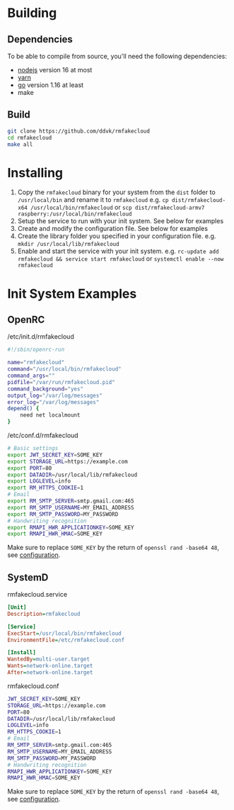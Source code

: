 Building
========

Dependencies
------------

To be able to compile from source, you'll need the following dependencies:

* [nodejs](https://nodejs.org) version 16 at most
* [yarn](https://yarnpkg.com/)
* [go](https://go.dev/) version 1.16 at least
* make

Build
-----

```sh
git clone https://github.com/ddvk/rmfakecloud
cd rmfakecloud
make all
```

Installing
==========

1. Copy the `rmfakecloud` binary for your system from the `dist` folder to `/usr/local/bin` and rename it to `rmfakecloud`
   e.g. `cp dist/rmfakecloud-x64 /usr/local/bin/rmfakecloud`
   or `scp dist/rmfakecloud-armv7 raspberry:/usr/local/bin/rmfakecloud`
2. Setup the service to run with your init system. See below for examples
3. Create and modify the configuration file. See below for examples
4. Create the library folder you specified in your configuration file.
   e.g. `mkdir /usr/local/lib/rmfakecloud`
5. Enable and start the service with your init system.
   e.g. `rc-update add rmfakecloud && service start rmfakecloud` or `systemctl enable --now rmfakecloud`


Init System Examples
====================

OpenRC
------
/etc/init.d/rmfakecloud
```sh
#!/sbin/openrc-run

name="rmfakecloud"
command="/usr/local/bin/rmfakecloud"
command_args=""
pidfile="/var/run/rmfakecloud.pid"
command_background="yes"
output_log="/var/log/messages"
error_log="/var/log/messages"
depend() {
    need net localmount
}
```

/etc/conf.d/rmfakecloud
```sh
# Basic settings
export JWT_SECRET_KEY=SOME_KEY
export STORAGE_URL=https://example.com
export PORT=80
export DATADIR=/usr/local/lib/rmfakecloud
export LOGLEVEL=info
export RM_HTTPS_COOKIE=1
# Email
export RM_SMTP_SERVER=smtp.gmail.com:465
export RM_SMTP_USERNAME=MY_EMAIL_ADDRESS
export RM_SMTP_PASSWORD=MY_PASSWORD
# Handwriting recognition
export RMAPI_HWR_APPLICATIONKEY=SOME_KEY
export RMAPI_HWR_HMAC=SOME_KEY
```

Make sure to replace `SOME_KEY` by the return of `openssl rand -base64 48`, see [configuration](configuration.md).

SystemD
-------
rmfakecloud.service
```ini
[Unit]
Description=rmfakecloud

[Service]
ExecStart=/usr/local/bin/rmfakecloud
EnvironmentFile=/etc/rmfakecloud.conf

[Install]
WantedBy=multi-user.target
Wants=network-online.target
After=network-online.target
```

rmfakecloud.conf
```sh
JWT_SECRET_KEY=SOME_KEY
STORAGE_URL=https://example.com
PORT=80
DATADIR=/usr/local/lib/rmfakecloud
LOGLEVEL=info
RM_HTTPS_COOKIE=1
# Email
RM_SMTP_SERVER=smtp.gmail.com:465
RM_SMTP_USERNAME=MY_EMAIL_ADDRESS
RM_SMTP_PASSWORD=MY_PASSWORD
# Handwriting recognition
RMAPI_HWR_APPLICATIONKEY=SOME_KEY
RMAPI_HWR_HMAC=SOME_KEY
```

Make sure to replace `SOME_KEY` by the return of `openssl rand -base64 48`, see [configuration](configuration.md).
